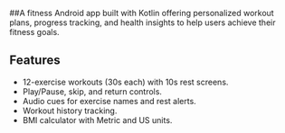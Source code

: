 ##A fitness Android app built with Kotlin offering personalized workout plans, progress tracking, and health insights to help users achieve their fitness goals.

## Features
- 12-exercise workouts (30s each) with 10s rest screens.  
- Play/Pause, skip, and return controls.  
- Audio cues for exercise names and rest alerts.  
- Workout history tracking.  
- BMI calculator with Metric and US units.  
